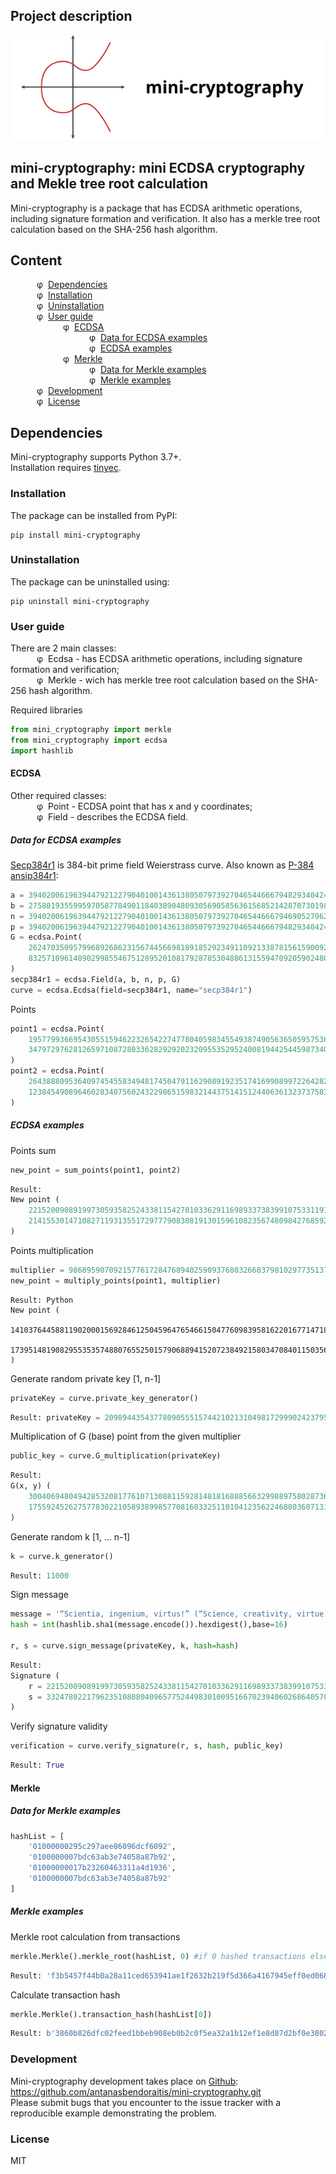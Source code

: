 ## Project description
![mini-cryptography](./images/min-cryptography.png)
## mini-cryptography: mini ECDSA cryptography and Mekle tree root calculation
Mini-cryptography is a package that has ECDSA arithmetic operations, including signature formation and verification. It also has a merkle tree root calculation based on the SHA-256 hash algorithm.
## Content
&emsp;&emsp;&emsp;φ&nbsp;&nbsp;[Dependencies](#dependencies)</br>
&emsp;&emsp;&emsp;φ&nbsp;&nbsp;[Installation](#installation)</br>
&emsp;&emsp;&emsp;φ&nbsp;&nbsp;[Uninstallation](#uninstallation)</br>
&emsp;&emsp;&emsp;φ&nbsp;&nbsp;[User guide](#user-guide)</br>
&emsp;&emsp;&emsp;&emsp;&emsp;&emsp;φ&nbsp;&nbsp;[ECDSA](#ecdsa)</br>
&emsp;&emsp;&emsp;&emsp;&emsp;&emsp;&emsp;&emsp;&emsp;φ&nbsp;&nbsp;[Data for ECDSA examples](#data-for-merkle-examples)</br>
&emsp;&emsp;&emsp;&emsp;&emsp;&emsp;&emsp;&emsp;&emsp;φ&nbsp;&nbsp;[ECDSA examples](#merkle-examples)</br>
&emsp;&emsp;&emsp;&emsp;&emsp;&emsp;φ&nbsp;&nbsp;[Merkle](#merkle)</br>
&emsp;&emsp;&emsp;&emsp;&emsp;&emsp;&emsp;&emsp;&emsp;φ&nbsp;&nbsp;[Data for Merkle examples](#data-for-ecdsa-examples)</br>
&emsp;&emsp;&emsp;&emsp;&emsp;&emsp;&emsp;&emsp;&emsp;φ&nbsp;&nbsp;[Merkle examples](#merkle-examples)</br>
&emsp;&emsp;&emsp;φ&nbsp;&nbsp;[Development](#development)</br>
&emsp;&emsp;&emsp;φ&nbsp;&nbsp;[License](#license)</br>
## Dependencies
Mini-cryptography supports Python 3.7+.</br>
Installation requires [tinyec](https://pypi.org/project/tinyec/).
### Installation
The package can be installed from PyPI:
```
pip install mini-cryptography
```
### Uninstallation
The package can be uninstalled using:
```
pip uninstall mini-cryptography
```
### User guide
There are 2 main classes:</br>
&emsp;&emsp;&emsp;φ&nbsp;&nbsp;Ecdsa - has ECDSA arithmetic operations, including signature formation and verification;</br>
&emsp;&emsp;&emsp;φ&nbsp;&nbsp;Merkle - wich has merkle tree root calculation based on the SHA-256 hash algorithm.

Required libraries
``` Python
from mini_cryptography import merkle
from mini_cryptography import ecdsa
import hashlib
```
#### ECDSA
Other required classes:</br>
&emsp;&emsp;&emsp;φ&nbsp;&nbsp;Point - ECDSA point that has x and y coordinates;</br>
&emsp;&emsp;&emsp;φ&nbsp;&nbsp;Field - describes the ECDSA field.
##### Data for ECDSA examples
[Secp384r1](https://neuromancer.sk/std/secg/secp384r1) is 384-bit prime field Weierstrass curve. Also known as [P-384](https://neuromancer.sk/std/nist/P-384) [ansip384r1](https://neuromancer.sk/std/x963/ansip384r1):
``` Python
a = 39402006196394479212279040100143613805079739270465446667948293404245721771496870329047266088258938001861606973112316
b = 27580193559959705877849011840389048093056905856361568521428707301988689241309860865136260764883745107765439761230575
n = 39402006196394479212279040100143613805079739270465446667946905279627659399113263569398956308152294913554433653942643
p = 39402006196394479212279040100143613805079739270465446667948293404245721771496870329047266088258938001861606973112319
G = ecdsa.Point(
    26247035095799689268623156744566981891852923491109213387815615900925518854738050089022388053975719786650872476732087,
    8325710961489029985546751289520108179287853048861315594709205902480503199884419224438643760392947333078086511627871
)
secp384r1 = ecdsa.Field(a, b, n, p, G)
curve = ecdsa.Ecdsa(field=secp384r1, name="secp384r1")
```
Points
``` Python
point1 = ecdsa.Point(
    19577993669543055159462232654227477804059834554938749056365059575367343238573934152231932832497698572508881172084304,
    34797297628126597108728033628292920232095535295240081944254459873403593475466847089395925227525676205111687199013609
)
point2 = ecdsa.Point(
    2643888095364097454558349481745047911629089192351741699089972264282318601908091592262966275642198233545325090846186,
    12384549089646028340756024322986515983214437514151244063613237375835994573258040845173892755352541890195338888681840
)
```
##### ECDSA examples
Points sum
``` Python
new_point = sum_points(point1, point2)
```
``` Python
Result:
New point (
    22152009089199730593582524338115427010336291169893373839910753311913746007332469659451755453856401184556487920772225,
    21415530147108271193135517297779083081913015961082356748098427685923206883047231450346172563957532258197936273940105
)
```
Points multiplication
``` Python
multiplier = 9868959070921577617284768940259093768032668379810297735137924030066340321810481073797782613683403119141615137083587
new_point = multiply_points(point1, multiplier)
```
```
Result: Python
New point (
    14103764458811902000156928461250459647654661504776098395816220167714718139473397796549037360732342313833270939242263,
    17395148190829553535748807655250157906889415207238492158034708401150356646081290450883354819984464883347616139045011
)
```
Generate random private key [1, n-1]
``` Python
privateKey = curve.private_key_generator()
```
``` Python
Result: privateKey = 20989443543778090555157442102131049817299902423795685309899862760056430951462397686708870733055917820122718887042439
```
Multiplication of G (base) point from the given multiplier
``` Python
public_key = curve.G_multiplication(privateKey)
```
``` Python
Result: 
G(x, y) (
    30040694804942853208177610713088115928148181688856632998897580287365858436344609590182460206850552050293936278998346,
    17559245262757783022105893899857708160332511010412356224688036071313308531776780869864952047367968387454976435887533
)
```
Generate random k [1, ... n-1]
``` Python
k = curve.k_generator()
```
``` Python
Result: 11000
```
Sign message
``` Python
message = '“Scientia, ingenium, virtus!” (“Science, creativity, virtue!”) '
hash = int(hashlib.sha1(message.encode()).hexdigest(),base=16)

r, s = curve.sign_message(privateKey, k, hash=hash)
```
``` Python
Result:
Signature (
	r = 22152009089199730593582524338115427010336291169893373839910753311913746007332469659451755453856401184556487920772225, 
	s = 33247802217962351080804096577524498301009516670239406026864057032340769378746165513387841747729702616554540985061660
)
```
Verify signature validity
``` Python
verification = curve.verify_signature(r, s, hash, public_key)
```
``` Python
Result: True
```
#### Merkle
##### Data for Merkle examples
``` Python
hashList = [
    '01000000295c297aee86096dcf6092',
    '0100000007bdc63ab3e74058a87b92',
    '01000000017b23260463311a4d1936',
    '0100000007bdc63ab3e74058a87b92'
]
```
##### Merkle examples
Merkle root calculation from transactions
``` Python
merkle.Merkle().merkle_root(hashList, 0) #if 0 hashed transactions else 1 not hashed
```
``` Python
Result: 'f3b5457f44b0a28a11ced653941ae1f2632b219f5d366a4167945eff0ed068a1'
```
Calculate transaction hash
``` Python
merkle.Merkle().transaction_hash(hashList[0])
```
``` Python
Result: b'3860b826dfc02feed1bbeb908eb0b2c0f5ea32a1b12ef1e8d87d2bf0e3802795'
```
### Development
Mini-cryptography development takes place on [Github](https://github.com/antanasbendoraitis/mini-cryptography.git): https://github.com/antanasbendoraitis/mini-cryptography.git</br>
Please submit bugs that you encounter to the issue tracker with a reproducible example demonstrating the problem.
### License
MIT